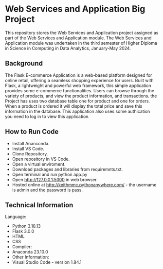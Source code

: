 # Web Services and Application Big Project
This repository stores the Web Services and Application project assigned as part of the Web Services and Application module. The Web Services and Application module was undertaken in the third semester of Higher Diploma in Science in Computing in Data Analytics, January-May 2024.

## Background
The Flask E-commerce Application is a web-based platform designed for online retail, offering a seamless shopping experience for users. Built with Flask, a lightweight and powerful web framework, this simple application provides some e-commerce functionalities. Users can browse through the variety of products, and view the product information, and transactions. the Project has uses two database table one for product and one for orders. When a product is ordered it will display the total price and save this information in the database. This application also uses some authication you need to log in to view this application. 

## How to Run Code
* Install Ananconda.
* Install VS Code.
* Clone Repository.
* Open repository in VS Code.
* Open a virtual enviroment.
* Download packages and libraries from requiremnts.txt.
* Open terminal and run python app.py
* Open http://127.0.0.1:5000 in web browser.
* Hosted online at http://keithmmc.pythonanywhere.com/ - the username is admin and the password is pass. 
## Technical Information
Language:
* Python 3.10.13
* Flask 3.0.0
* HTML
* CSS
* Compiler:
* Anaconda 23.10.0
* Other Information:
* Visual Studio Code - version 1.84.1

